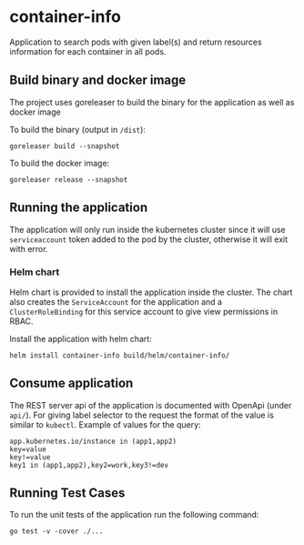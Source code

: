 # container-info

Application to search pods with given label(s) and return resources information for each container in all pods.

## Build binary and docker image

The project uses goreleaser to build the binary for the application as well as docker image

To build the binary (output in `/dist`):
```shell
goreleaser build --snapshot
```

To build the docker image:
```shell
goreleaser release --snapshot
```

## Running the application

The application will only run inside the kubernetes cluster since it will use `serviceaccount` token
added to the pod by the cluster, otherwise it will exit with error.

### Helm chart
Helm chart is provided to install the application inside the cluster. The chart
also creates the `ServiceAccount` for the application and a `ClusterRoleBinding` for this
service account to give view permissions in RBAC.

Install the application with helm chart:
```shell
helm install container-info build/helm/container-info/
```

## Consume application

The REST server api of the application is documented with OpenApi (under `api/`).
For giving label selector to the request the format of the value is similar to `kubectl`.
Example of values for the query:
```
app.kubernetes.io/instance in (app1,app2)
key=value
key!=value
key1 in (app1,app2),key2=work,key3!=dev
```

## Running Test Cases

To run the unit tests of the application run the following command:

```shell
go test -v -cover ./...
```
